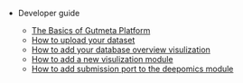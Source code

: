 
- Developer guide

  - [The Basics of Gutmeta Platform](basics.md)
  - [How to upload your dataset](dataset.md)
  - [How to add your database overview visulization](db-viz.md)
  - [How to add a new visulization module](visualizer.md)
  - [How to add submission port to the deepomics module](submit.md)

<!-- - Developer guide

  - [Module development](module-dev.md)
  - [Pipeline development](pipeline-dev.md)
  - [Resources](resources.md)
  - [PyOmics API](pyomics.md)

- Researcher guide

  - [Project](project.md)

- File explorer guide

  - [File explorer](file-explorer.md)

- [Changelog](changelog.md) -->
